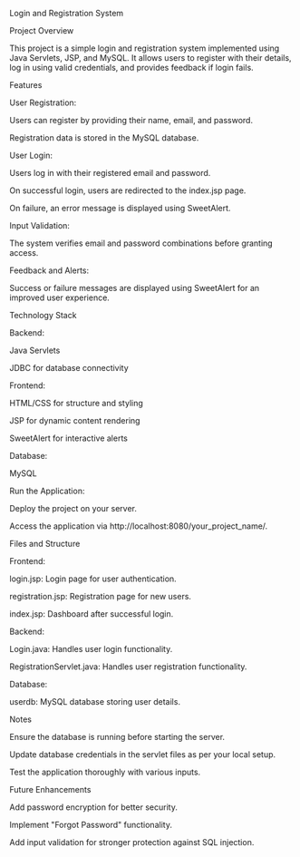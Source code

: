 Login and Registration System

Project Overview

This project is a simple login and registration system implemented using Java Servlets, JSP, and MySQL. It allows users to register with their details, log in using valid credentials, and provides feedback if login fails.

Features

User Registration:

Users can register by providing their name, email, and password.

Registration data is stored in the MySQL database.

User Login:

Users log in with their registered email and password.

On successful login, users are redirected to the index.jsp page.

On failure, an error message is displayed using SweetAlert.

Input Validation:

The system verifies email and password combinations before granting access.

Feedback and Alerts:

Success or failure messages are displayed using SweetAlert for an improved user experience.

Technology Stack

Backend:

Java Servlets

JDBC for database connectivity

Frontend:

HTML/CSS for structure and styling

JSP for dynamic content rendering

SweetAlert for interactive alerts

Database:

MySQL


Run the Application:

Deploy the project on your server.

Access the application via http://localhost:8080/your_project_name/.

Files and Structure

Frontend:

login.jsp: Login page for user authentication.

registration.jsp: Registration page for new users.

index.jsp: Dashboard after successful login.

Backend:

Login.java: Handles user login functionality.

RegistrationServlet.java: Handles user registration functionality.

Database:

userdb: MySQL database storing user details.




Notes

Ensure the database is running before starting the server.

Update database credentials in the servlet files as per your local setup.

Test the application thoroughly with various inputs.

Future Enhancements

Add password encryption for better security.

Implement "Forgot Password" functionality.

Add input validation for stronger protection against SQL injection.


